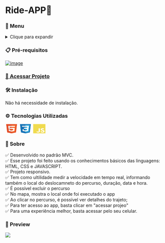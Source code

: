 # Ride-APP💭

### 🎯 Menu

<details>
<summary>Clique para expandir</summary>
◽ <a href="#pre-requisitos">Pré-requisitos</a> <br>
◽ <a href="#instalacao">Instalação</a> <br>
◽ <a href="#tecnologias">Tecnologias</a> <br>
◽ <a href="#sobre">Sobre</a> <br>
◽ <a href="#extras">Extras</a> <br>
◽ <a href="#preview">Preview</a> <br>
◽ <a href="#status">Status do Projeto</a> <br>
◽ <a href="#autor">Autor</a> <br>
</details>

<h3 id="pre-requisitos">📋 Pré-requisitos</h3>

[![image](https://img.shields.io/badge/Google_chrome-4285F4?style=for-the-badge&logo=Google-chrome&logoColor=white)](https://www.google.pt/intl/pt-PT/chrome/)

<h3 id="acessar-projeto"><a href="https://majestic-starship-0d1824.netlify.app/">📁 Acessar Projeto<a/></h3>


<h3 id="instalacao">🛠️ Instalação</h3>

Não há necessidade de instalação.

<h3 id="tecnologias">⚙️ Tecnologias Utilizadas</h3>

<div style="display: inline_block">
  <img align="center" alt="Mi-HTML" height="30" width="40" src="https://raw.githubusercontent.com/devicons/devicon/master/icons/html5/html5-original.svg">
  <img align="center" alt="Mi-CSS" height="30" width="40" src="https://raw.githubusercontent.com/devicons/devicon/master/icons/css3/css3-original.svg">
  <img align="center" alt="Bruno-Js" height="30" width="40" src="https://raw.githubusercontent.com/devicons/devicon/master/icons/javascript/javascript-plain.svg">

</div>

<h3 id="sobre">📍 Sobre</h3>

✅ Desenvolvido no padrão MVC. <br>
✅ Esse projeto foi feito usando os conhecimentos básicos das linguagens: HTML, CSS e JAVASCRIPT. <br>
✅ Projeto responsivo.  <br>
✅ Tem como ultilidade medir a velocidade em tempo real, informando também o local do deslocamneto do percurso, duração, data e hora. <br>
✅ É possível excluir o percurso <br>
✅ No mapa, mostra o local onde foi executado o app<br>
✅ Ao clicar no percurso, é possível ver detalhes do trajeto; <br>
✅ Para ter acesso ao app, basta clicar em "acessar projeo" <br>
✅ Para uma experiência melhor, basta acessar pelo seu celular. <br>


<h3 id="preview">🎥 Preview</h3>
<img src="./asset/video.gif" width="600px">

